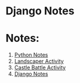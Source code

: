 # Django Notes

# Notes:

1. [Python Notes](python.md)
1. [Landscaper Activity](landscaper.md)
1. [Castle Battle Activity](castle_battle.md)
1. [Django Notes](django.md)
